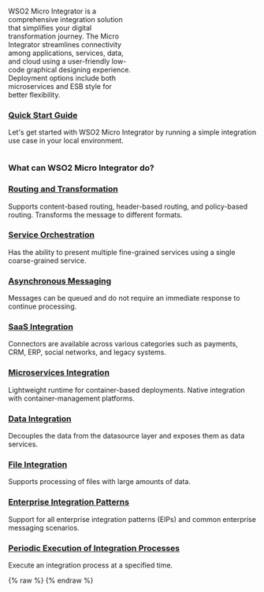 <div class="homePage">
    <div class="section01">
        <div class="leftContent">
            <div class="about-home">
                <div>
                    WSO2 Micro Integrator is a comprehensive integration solution that simplifies your digital transformation journey. The Micro Integrator streamlines connectivity among applications, services, data, and cloud using a user-friendly low-code graphical designing experience. Deployment options include both microservices and ESB style for better flexibility.
                </div>
                <div>
                    <a href="https://wso2.com/micro-integrator/" class="banner-link"></a>
                </div>
            </div>
        </div>
    </div>
    <div class="section02">
        <div class="linkWrapper">
            <div class="linkSet2" onclick="location.href='{{base_path}}/get-started/quick-start-guide';">
                <a href="get-started/quick-start-guide"><h3>Quick Start Guide</h3></a>
                <p>
                    Let's get started with WSO2 Micro Integrator by running a simple integration use case in your local environment.
                </p>
            </div>
        </div>
    </div>
    <div class="section03">
        <h3>What can WSO2 Micro Integrator do?</h3>
        <div class="linkWrapper">
            <div class="linkSet3" onclick="location.href='{{base_path}}/learn/integration-use-case/message-routing-overview';">
                <a href="learn/integration-use-case/message-routing-overview"><h3>Routing and Transformation</h3></a>
                <p>
                    Supports content-based routing, header-based routing, and policy-based routing. Transforms the message to different formats.
                </p>
            </div>
            <div class="linkSet3 middle" onclick="location.href='{{base_path}}learn/integration-use-case/service-orchestration-overview';">
                <a href="learn/integration-use-case/service-orchestration-overview"><h3>Service Orchestration</h3></a>
                <p>
                    Has the ability to present multiple fine-grained services using a single coarse-grained service.
                </p>
            </div>
            <div class="linkSet3 last" onclick="location.href='{{base_path}}/learn/integration-use-case/asynchronous-message-overview';">
                <a href="learn/integration-use-case/asynchronous-message-overview"><h3>Asynchronous Messaging</h3></a>
                <p>
                    Messages can be queued and do not require an immediate response to continue processing.
                </p>
            </div>
        </div>
    </div>
<div class="section04">
        <div class="linkWrapper">
            <div class="linkSet4" onclick="location.href='{{base_path}}/learn/integration-use-case/connectors';">
                <a href="learn/integration-use-case/connectors"><h3>SaaS Integration</h3></a>
                <p>
                    Connectors are available across various categories such as payments, CRM, ERP, social networks, and legacy systems.
                </p>
            </div>
            <div class="linkSet4 middle" onclick="location.href='{{base_path}}/get-started/introduction';">
                <a href="get-started/introduction"><h3>Microservices Integration</h3></a>
                <p>
                    Lightweight runtime for container-based deployments. Native integration with container-management platforms.
                </p>
            </div>
            <div class="linkSet4 last" onclick="location.href='{{base_path}}/{{base_path}}/learn/integration-use-case/data-integration-overview';">
                <a href="learn/integration-use-case/data-integration-overview"><h3>Data Integration</h3></a>
                <p>
                    Decouples the data from the datasource layer and exposes them as data services.
                </p>
            </div>
        </div>
    </div>
<div class="section05">
        <div class="linkWrapper">
            <div class="linkSet5" onclick="location.href='{{base_path}}/learn/integration-use-case/file-processing-overview';">
                <a href="learn/integration-use-case/file-processing-overview"><h3>File Integration</h3></a>
                <p>
                    Supports processing of files with large amounts of data.
                </p>
            </div>
            <div class="linkSet5 middle" onclick="location.href='https://mi.docs.wso2.com/en/latest/learn/enterprise-integration-patterns/eip-overview';">
                <a href="https://mi.docs.wso2.com/en/latest/learn/enterprise-integration-patterns/eip-overview'"><h3>Enterprise Integration Patterns</h3></a>
                <p>
                    Support for all enterprise integration patterns (EIPs) and common enterprise messaging scenarios.
                </p>
            </div>
            <div class="linkSet5 last" onclick="location.href='{{base_path}}/learn/integration-use-case/scheduled-task-overview';">
                <a href="learn/integration-use-case/scheduled-task-overview"><h3>Periodic Execution of Integration Processes</h3></a>
                <p>
                    Execute an integration process at a specified time.
                </p>
            </div>
        </div>
    </div>
</div>
{% raw %}
<style>
.md-sidebar.md-sidebar--primary {
    display: none;
}
.md-sidebar.md-sidebar--secondary{
    display: none;
}
.section02 {
    display: flex;
    justify-content: space-between;
}
header.md-header .md-header__button:not([hidden]) {
    /* display: none; */
}
.about-home {
    display: flex;
}
.about-home div:first-child {
    width: 50%;
    padding-top: 20px;
}
.about-home div:nth-child(2) {
    width: 50%;
}
@media screen and (max-width: 76.1875em) {
    .md-sidebar.md-sidebar--primary {
        display: block;
    }
}
@media screen and (max-width: 945px) {
    .about-home div:first-child {
        width: 100%;
    }
    .about-home div:nth-child(2) {
        width: 100%;
    }
    .about-home {
        flex-direction: column;
    }
    .md-typeset a {
        background-position-x: left;
    }
    .download-btn-wrapper {
        display: block;
        text-align: center;
    }
}
.md-typeset h1{
    visibility: hidden;
    margin-bottom: 0;
}
.md-search-result__article.md-typeset h1{
    visibility: visible;
}
</style>
{% endraw %}
